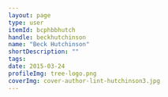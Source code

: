 ```yaml
---
layout: page
type: user
itemId: bcphbbhutch
handle: beckhutchinson
name: "Beck Hutchinson"
shortDescription: ""
tags:
date: 2015-03-24
profileImg: tree-logo.png
coverImg: cover-author-lint-hutchinson3.jpg
---
```

